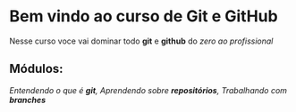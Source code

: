 # Bem vindo ao curso de Git e GitHub
Nesse curso voce vai dominar todo **git** e **github** do _zero ao profissional_

## Módulos:
_Entendendo o que é **git**, Aprendendo sobre **repositórios**, Trabalhando com **branches**_



